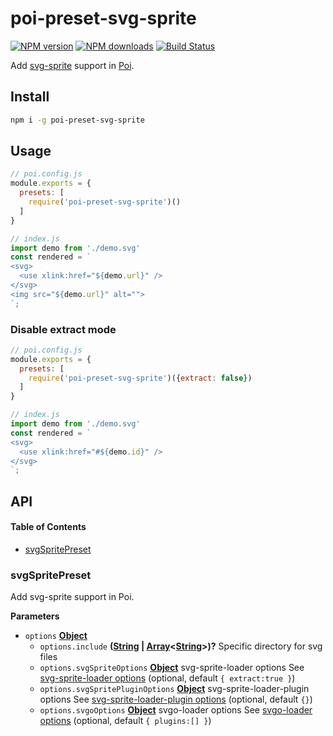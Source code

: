 # poi-preset-svg-sprite

[![NPM version](https://img.shields.io/npm/v/poi-preset-svg-sprite.svg?style=flat-square)](https://npmjs.com/package/poi-preset-svg-sprite)
[![NPM downloads](https://img.shields.io/npm/dm/poi-preset-svg-sprite.svg?style=flat-square)](https://npmjs.com/package/poi-preset-svg-sprite)
[![Build Status](https://img.shields.io/travis/com/weirongxu/poi-preset-svg-sprite.svg?style=flat-square)](https://travis-ci.com/weirongxu/poi-preset-svg-sprite)

Add [svg-sprite](https://github.com/kisenka/svg-sprite-loader) support in [Poi](https://github.com/egoist/poi).

## Install

```sh
npm i -g poi-preset-svg-sprite
```

## Usage

```javascript
// poi.config.js
module.exports = {
  presets: [
    require('poi-preset-svg-sprite')()
  ]
}

// index.js
import demo from './demo.svg'
const rendered = `
<svg>
  <use xlink:href="${demo.url}" />
</svg>
<img src="${demo.url}" alt="">
`;
```

### Disable extract mode

```javascript
// poi.config.js
module.exports = {
  presets: [
    require('poi-preset-svg-sprite')({extract: false})
  ]
}

// index.js
import demo from './demo.svg'
const rendered = `
<svg>
  <use xlink:href="#${demo.id}" />
</svg>
`;
```

## API

<!-- Generated by documentation.js. Update this documentation by updating the source code. -->

#### Table of Contents

-   [svgSpritePreset](#svgspritepreset)

### svgSpritePreset

Add svg-sprite support in Poi.

**Parameters**

-   `options` **[Object](https://developer.mozilla.org/docs/Web/JavaScript/Reference/Global_Objects/Object)** 
    -   `options.include` **([String](https://developer.mozilla.org/docs/Web/JavaScript/Reference/Global_Objects/String) \| [Array](https://developer.mozilla.org/docs/Web/JavaScript/Reference/Global_Objects/Array)&lt;[String](https://developer.mozilla.org/docs/Web/JavaScript/Reference/Global_Objects/String)>)?** Specific directory for svg files
    -   `options.svgSpriteOptions` **[Object](https://developer.mozilla.org/docs/Web/JavaScript/Reference/Global_Objects/Object)** svg-sprite-loader options
        See [svg-sprite-loader options](https://github.com/kisenka/svg-sprite-loader#configuration) (optional, default `{
        extract:true
        }`)
    -   `options.svgSpritePluginOptions` **[Object](https://developer.mozilla.org/docs/Web/JavaScript/Reference/Global_Objects/Object)** svg-sprite-loader-plugin options
        See [svg-sprite-loader-plugin options](https://github.com/kisenka/svg-sprite-loader#plain-sprite) (optional, default `{}`)
    -   `options.svgoOptions` **[Object](https://developer.mozilla.org/docs/Web/JavaScript/Reference/Global_Objects/Object)** svgo-loader options
        See [svgo-loader options](https://github.com/rpominov/svgo-loader#usage) (optional, default `{
        plugins:[]
        }`)

